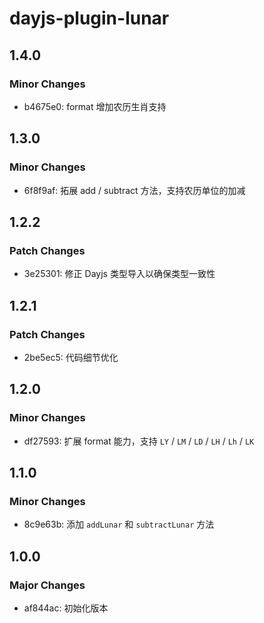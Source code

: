 # dayjs-plugin-lunar

## 1.4.0

### Minor Changes

- b4675e0: format 增加农历生肖支持

## 1.3.0

### Minor Changes

- 6f8f9af: 拓展 add / subtract 方法，支持农历单位的加减

## 1.2.2

### Patch Changes

- 3e25301: 修正 Dayjs 类型导入以确保类型一致性

## 1.2.1

### Patch Changes

- 2be5ec5: 代码细节优化

## 1.2.0

### Minor Changes

- df27593: 扩展 format 能力，支持 `LY` / `LM` / `LD` / `LH` / `Lh` / `LK`

## 1.1.0

### Minor Changes

- 8c9e63b: 添加 `addLunar` 和 `subtractLunar` 方法

## 1.0.0

### Major Changes

- af844ac: 初始化版本
